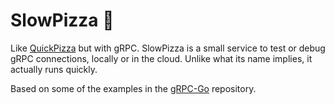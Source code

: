 # SlowPizza 🍕
Like [QuickPizza](https://github.com/grafana/quickpizza) but with gRPC. SlowPizza is a small service to test or debug gRPC connections, locally or in the cloud. Unlike what its name implies, it actually runs quickly.

Based on some of the examples in the [gRPC-Go](https://github.com/grpc/grpc-go/tree/master/examples/features) repository.
